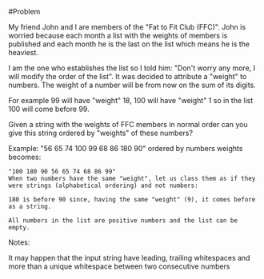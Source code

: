 
#Problem

My friend John and I are members of the "Fat to Fit Club (FFC)". 
John is worried because each month a list with the weights of members is published and each month he is the last on the list which means he is the heaviest.

I am the one who establishes the list so I told him: 
"Don't worry any more, I will modify the order of the list". 
It was decided to attribute a "weight" to numbers. The weight of a number will be from now on the sum of its digits.

For example 99 will have "weight" 18, 100 will have "weight" 1 so in the list 100 will come before 99.

Given a string with the weights of FFC members in normal order can you give this string ordered by "weights" of these numbers?

Example:
    "56 65 74 100 99 68 86 180 90" ordered by numbers weights becomes:
    
    "100 180 90 56 65 74 68 86 99"
    When two numbers have the same "weight", let us class them as if they were strings (alphabetical ordering) and not numbers:
    
    180 is before 90 since, having the same "weight" (9), it comes before as a string.
    
    All numbers in the list are positive numbers and the list can be empty.

Notes:

It may happen that the input string have leading, trailing whitespaces and more than a unique whitespace between two consecutive numbers